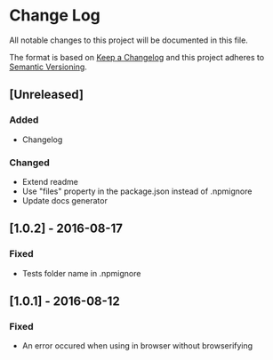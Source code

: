 # Change Log
All notable changes to this project will be documented in this file.

The format is based on [Keep a Changelog](http://keepachangelog.com/) 
and this project adheres to [Semantic Versioning](http://semver.org/).

## [Unreleased]
### Added
- Changelog

### Changed
- Extend readme
- Use "files" property in the package.json instead of .npmignore
- Update docs generator

## [1.0.2] - 2016-08-17
### Fixed
- Tests folder name in .npmignore

## [1.0.1] - 2016-08-12
### Fixed
- An error occured when using in browser without browserifying
